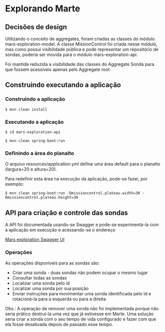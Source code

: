 # Explorando Marte

## Decisões de design
Utilizando o conceito de aggregates, foram criadas as classes do módulo mars-exploration-model.
A classe MissionControl foi criada nesse módulo, mas como possui visibilidade pública e pode
representar um repositório de sondas, poderia ser movida para o módulo mars-exploration-api.

Foi mantida reduzida a visibilidade das classes do Aggregate Sonda para que fossem acessíveis apenas pelo Aggregate root.

## Construindo executando a aplicação

### Construindo a aplicação
`$ mvn clean install`

### Executando a aplicação
`$ cd mars-exploration-api`

`$ mvn clean spring-boot:run`

### Definindo a área do planalto
O arquivo resources/application.yml define uma área default para o planalto (largura=20 e altura=20).

Para redefinir esta área na execução da aplicação, pode-se fazer, por exemplo:

`$ mvn clean spring-boot:run -Dmissioncontrol.plateau.width=30 -Dmissioncontrol.plateau.height=30`

## API para criação e controle das sondas
A API foi documentada usando-se Swagger e pode-se experimentá-la com a aplicação em execução e acessando-se o endereço

[Mars exploration Swagger UI](http://localhost:9890/mars-exploration/swagger-ui.html)

### Operações
As operações disponíveis para as sondas são:
* Criar uma sonda - duas sondas não podem ocupar o mesmo lugar
* Consultar todas as sondas
* Localizar uma sonda pelo id
* Localizar uma sonda por sua posição
* Enviar instruções para movimentar uma sonda identificada pelo Id e rotacioná-la para a esquerda ou para a direita

Obs.: A operação de remover uma sonda não foi implementada porque não seria prático destruí-la uma vez que já estivesse em Marte.
Uma solução seria criar a sonda com o seu tempo de vida configurado e fazer com que ela fosse desativada depois de passado esse tempo.

